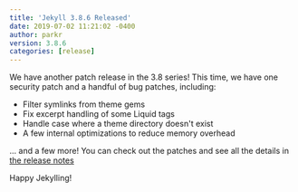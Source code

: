 ```yaml
---
title: 'Jekyll 3.8.6 Released'
date: 2019-07-02 11:21:02 -0400
author: parkr
version: 3.8.6
categories: [release]
---
```


We have another patch release in the 3.8 series! This time, we have one security patch
and a handful of bug patches, including:

- Filter symlinks from theme gems
- Fix excerpt handling of some Liquid tags
- Handle case where a theme directory doesn't exist
- A few internal optimizations to reduce memory overhead

... and a few more! You can check out the patches and see all the details in [the release notes](/docs/history/#v3-8-6)

Happy Jekylling!
